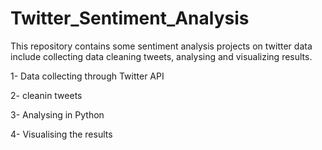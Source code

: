# Twitter_Sentiment_Analysis

This repository contains some sentiment analysis projects on twitter data include collecting data cleaning tweets, analysing and visualizing results.

1- Data collecting through Twitter API  

2- cleanin tweets 

3- Analysing in Python 

4- Visualising the results
